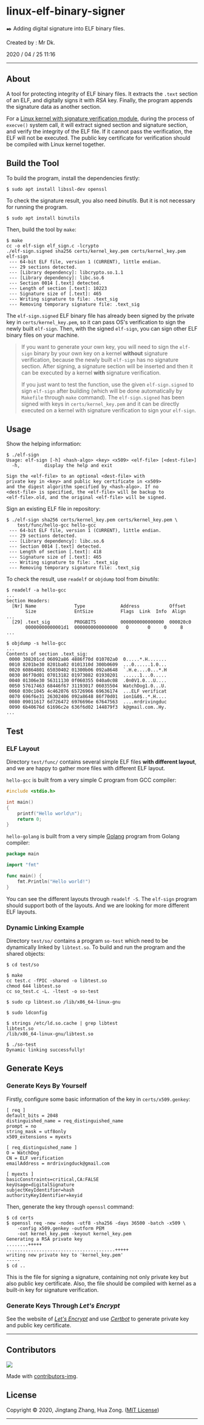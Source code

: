 # linux-elf-binary-signer

✒️ Adding digital signature into ELF binary files.

Created by : Mr Dk.

2020 / 04 / 25 11:16

---

## About

A tool for protecting integrity of ELF binary files. It extracts the `.text` section of an ELF, and digitally signs it with *RSA* key. Finally, the program appends the signature data as another section.

For a [Linux kernel with signature verification module](https://github.com/NUAA-WatchDog/linux-kernel-elf-sig-verify-module), during the process of `execve()` system call, it will extract signed section and signature section, and verify the integrity of the ELF file. If it cannot pass the verification, the ELF will not be executed. The public key certificate for verification should be compiled with Linux kernel together.

## Build the Tool

To build the program, install the dependencies firstly:

```console
$ sudo apt install libssl-dev openssl
```

To check the signature result, you also need *binutils*. But it is not necessary for running the program.

```console
$ sudo apt install binutils
```

Then, build the tool by `make`:

```console
$ make
cc -o elf-sign elf_sign.c -lcrypto
./elf-sign.signed sha256 certs/kernel_key.pem certs/kernel_key.pem elf-sign
 --- 64-bit ELF file, version 1 (CURRENT), little endian.
 --- 29 sections detected.
 --- [Library dependency]: libcrypto.so.1.1
 --- [Library dependency]: libc.so.6
 --- Section 0014 [.text] detected.
 --- Length of section [.text]: 10223
 --- Signature size of [.text]: 465
 --- Writing signature to file: .text_sig
 --- Removing temporary signature file: .text_sig
```

The `elf-sign.signed` ELF binary file has already been signed by the private key in `certs/kernel_key.pem`, so it can pass OS's verification to sign the newly built `elf-sign`. Then, with the signed `elf-sign`, you can sign other ELF binary files on your machine.

> If you want to generate your own key, you will need to sign the `elf-sign` binary by your own key on a kernel **without** signature verification, because the newly built `elf-sign` has no signature section. After signing, a signature section will be inserted and then it can be executed by a kernel **with** signature verification.
>
> If you just want to test the function, use the given `elf-sign.signed` to sign `elf-sign` after building (which will be done automatically by `Makefile` through `make` command). The `elf-sign.signed` has been signed with keys in `certs/kernel_key.pem` and it can be directly executed on a kernel with signature verification to sign your `elf-sign`.

## Usage

Show the helping information:

```console
$ ./elf-sign
Usage: elf-sign [-h] <hash-algo> <key> <x509> <elf-file> [<dest-file>]
  -h,         display the help and exit

Sign the <elf-file> to an optional <dest-file> with
private key in <key> and public key certificate in <x509>
and the digest algorithm specified by <hash-algo>. If no 
<dest-file> is specified, the <elf-file> will be backup to 
<elf-file>.old, and the original <elf-file> will be signed.
```

Sign an existing ELF file in repository:

```console
$ ./elf-sign sha256 certs/kernel_key.pem certs/kernel_key.pem \
    test/func/hello-gcc hello-gcc
 --- 64-bit ELF file, version 1 (CURRENT), little endian.
 --- 29 sections detected.
 --- [Library dependency]: libc.so.6
 --- Section 0014 [.text] detected.
 --- Length of section [.text]: 418
 --- Signature size of [.text]: 465
 --- Writing signature to file: .text_sig
 --- Removing temporary signature file: .text_sig
```

To check the result, use `readelf` or `objdump` tool from *binutils*:

```console
$ readelf -a hello-gcc
...
Section Headers:
  [Nr] Name              Type             Address           Offset
       Size              EntSize          Flags  Link  Info  Align
...
  [29] .text_sig         PROGBITS         0000000000000000  000020c0
       00000000000001d1  0000000000000000   O       0     0     8
...
```

```console
$ objdump -s hello-gcc
...
Contents of section .text_sig:
 0000 308201cd 06092a86 4886f70d 010702a0  0.....*.H.......
 0010 8201be30 8201ba02 0101310d 300b0609  ...0......1.0...
 0020 60864801 65030402 01300b06 092a8648  `.H.e....0...*.H
 0030 86f70d01 07013182 01973082 01930201  ......1...0.....
 0040 01306e30 56311130 0f060355 040a0c08  .0n0V1.0...U....
 0050 57617463 68446f67 31193017 06035504  WatchDog1.0...U.
 0060 030c1045 4c462076 65726966 69636174  ...ELF verificat
 0070 696f6e31 26302406 092a8648 86f70d01  ion1&0$..*.H....
 0080 09011617 6d726472 6976696e 67647563  ....mrdrivingduc
 0090 6b40676d 61696c2e 636f6d02 144879f3  k@gmail.com..Hy.
...
```

## Test

### ELF Layout

Directory `test/func/` contains several simple ELF files **with different layout**, and we are happy to gather more files with different ELF layout.

`hello-gcc` is built from a very simple C program from GCC compiler:

```c
#include <stdio.h>

int main()
{
    printf("Hello world\n");
    return 0;
}
```

`hello-golang` is built from a very simple [Golang](https://golang.org/) program from Golang compiler:

```go
package main

import "fmt"

func main() {
    fmt.Println("Hello world!")
}
```

You can see the different layouts through `readelf -S`. The `elf-sign` program should support both of the layouts. And we are looking for more different ELF layouts.

### Dynamic Linking Example

Directory `test/so/` contains a program `so-test` which need to be dynamically linked by `libtest.so`. To build and run the program and the shared objects:

```console
$ cd test/so

$ make
cc test.c -fPIC -shared -o libtest.so
chmod 644 libtest.so
cc so_test.c -L. -ltest -o so-test

$ sudo cp libtest.so /lib/x86_64-linux-gnu

$ sudo ldconfig

$ strings /etc/ld.so.cache | grep libtest
libtest.so
/lib/x86_64-linux-gnu/libtest.so

$ ./so-test 
Dynamic linking successfully!
```

## Generate Keys

### Generate Keys By Yourself

Firstly, configure some basic information of the key in `certs/x509.genkey`:

```
[ req ]
default_bits = 2048
distinguished_name = req_distinguished_name
prompt = no
string_mask = utf8only
x509_extensions = myexts

[ req_distinguished_name ]
O = WatchDog
CN = ELF verification
emailAddress = mrdrivingduck@gmail.com

[ myexts ]
basicConstraints=critical,CA:FALSE
keyUsage=digitalSignature
subjectKeyIdentifier=hash
authorityKeyIdentifier=keyid
```

Then, generate the key through `openssl` command:

```console
$ cd certs
$ openssl req -new -nodes -utf8 -sha256 -days 36500 -batch -x509 \
    -config x509.genkey -outform PEM
    -out kernel_key.pem -keyout kernel_key.pem
Generating a RSA private key
........+++++
........................................+++++
writing new private key to 'kernel_key.pem'
-----
$ cd ..
```

This is the file for signing a signature, containing not only private key but also public key certificate. Also, the file should be compiled with kernel as a built-in key for signature verification.

### Generate Keys Through *Let's Encrypt*

See the website of [*Let's Encrypt*](https://letsencrypt.org/) and use [*Certbot*](https://certbot.eff.org/) to generate private key and public key certificate.

---

## Contributors

<a href="https://github.com/NUAA-WatchDog/linux-elf-binary-signer/graphs/contributors">
  <img src="https://contributors-img.web.app/image?repo=NUAA-WatchDog/linux-elf-binary-signer" />
</a>

Made with [contributors-img](https://contributors-img.web.app).

## License

Copyright © 2020, Jingtang Zhang, Hua Zong. ([MIT License](LICENSE))

---

